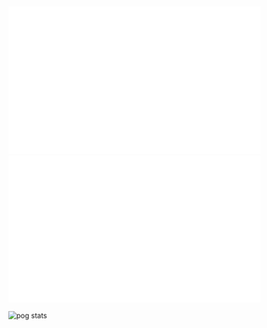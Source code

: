 ![](https://github.com/Fish-Sticks/github-stats/blob/master/generated/overview.svg)
![](https://github.com/Fish-Sticks/github-stats/blob/master/generated/languages.svg)

![pog stats](https://github-readme-stats.vercel.app/api?username=Fish-Sticks&bg_color=212121)
